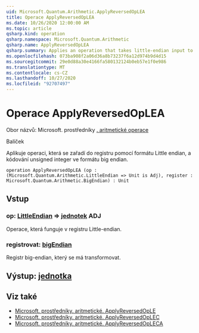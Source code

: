 ```yaml
---
uid: Microsoft.Quantum.Arithmetic.ApplyReversedOpLEA
title: Operace ApplyReversedOpLEA
ms.date: 10/26/2020 12:00:00 AM
ms.topic: article
qsharp.kind: operation
qsharp.namespace: Microsoft.Quantum.Arithmetic
qsharp.name: ApplyReversedOpLEA
qsharp.summary: Applies an operation that takes little-endian input to a register encoding an unsigned integer using big-endian format.
ms.openlocfilehash: 073ba908f2a06d36a8b73237f6a12d974b9d4d15
ms.sourcegitcommit: 29e0d88a30e4166fa580132124b0eb57e1f0e986
ms.translationtype: MT
ms.contentlocale: cs-CZ
ms.lasthandoff: 10/27/2020
ms.locfileid: "92707497"
---
```

# <a name="applyreversedoplea-operation"></a>Operace ApplyReversedOpLEA

Obor názvů: Microsoft. prostředníky [. aritmetické operace](xref:Microsoft.Quantum.Arithmetic)

Balíček [](https://nuget.org/packages/)


Aplikuje operaci, která se zařadí do registru pomocí formátu Little endian, a kódování unsigned integer ve formátu big endian.

```qsharp
operation ApplyReversedOpLEA (op : (Microsoft.Quantum.Arithmetic.LittleEndian => Unit is Adj), register : Microsoft.Quantum.Arithmetic.BigEndian) : Unit
```


## <a name="input"></a>Vstup

### <a name="op--littleendian--unit-adj"></a>op: [LittleEndian](xref:Microsoft.Quantum.Arithmetic.LittleEndian) => [jednotek](xref:microsoft.quantum.lang-ref.unit) ADJ

Operace, která funguje v registru Little-endian.


### <a name="register--bigendian"></a>registrovat: [bigEndian](xref:Microsoft.Quantum.Arithmetic.BigEndian)

Registr big-endian, který se má transformovat.



## <a name="output--unit"></a>Výstup: [jednotka](xref:microsoft.quantum.lang-ref.unit)



## <a name="see-also"></a>Viz také

- [Microsoft. prostředníky. aritmetické. ApplyReversedOpLE](xref:Microsoft.Quantum.Arithmetic.ApplyReversedOpLE)
- [Microsoft. prostředníky. aritmetické. ApplyReversedOpLEC](xref:Microsoft.Quantum.Arithmetic.ApplyReversedOpLEC)
- [Microsoft. prostředníky. aritmetické. ApplyReversedOpLECA](xref:Microsoft.Quantum.Arithmetic.ApplyReversedOpLECA)